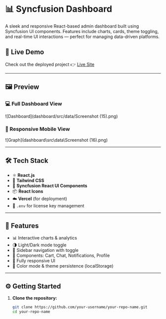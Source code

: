 # 📊 Syncfusion Dashboard

A sleek and responsive React-based admin dashboard built using Syncfusion UI components. Features include charts, cards, theme toggling, and real-time UI interactions — perfect for managing data-driven platforms.

## 🚀 Live Demo

Check out the deployed project 👉 [Live Site](https://your-vercel-app-url.vercel.app)

---

## 🖼️ Preview

### 💻 Full Dashboard View

![Dashboard](dashboard/src/data/Screenshot (15).png)

### 📱 Responsive Mobile View

![Graph](dashboard\src\data\Screenshot (16).png)

---

## 🛠️ Tech Stack

- ⚛️ **React.js**
- 🎨 **Tailwind CSS**
- 🧩 **Syncfusion React UI Components**
- 📦 **React Icons**
- ☁️ **Vercel** (for deployment)
- 🔐 `.env` for license key management

---

## 🌟 Features

- 📊 Interactive charts & analytics
- 🌗 Light/Dark mode toggle
- 🧭 Sidebar navigation with toggle
- 🛒 Components: Cart, Chat, Notifications, Profile
- 📱 Fully responsive UI
- 🎨 Color mode & theme persistence (localStorage)

---

## ⚙️ Getting Started

1. **Clone the repository:**
   ```bash
   git clone https://github.com/your-username/your-repo-name.git
   cd your-repo-name
